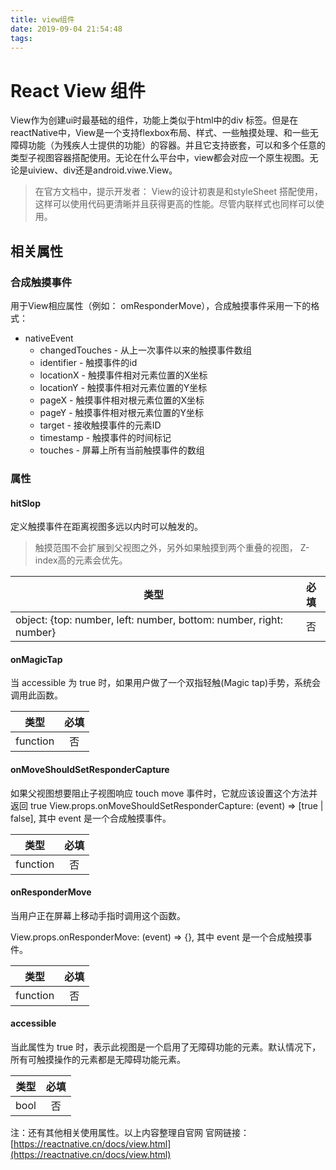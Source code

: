 ```yaml
---
title: view组件
date: 2019-09-04 21:54:48
tags:
---
```


# React View 组件

View作为创建ui时最基础的组件，功能上类似于html中的div 标签。但是在reactNative中，View是一个支持flexbox布局、样式、一些触摸处理、和一些无障碍功能（为残疾人士提供的功能）的容器。并且它支持嵌套，可以和多个任意的类型子视图容器搭配使用。无论在什么平台中，view都会对应一个原生视图。无论是uiview、div还是android.viwe.View。

>在官方文档中，提示开发者：
>View的设计初衷是和styleSheet 搭配使用，这样可以使用代码更清晰并且获得更高的性能。尽管内联样式也同样可以使用。

## 相关属性

### 合成触摸事件

用于View相应属性（例如： omResponderMove），合成触摸事件采用一下的格式：

- nativeEvent
    - changedTouches - 从上一次事件以来的触摸事件数组
    - identifier - 触摸事件的id
    - locationX - 触摸事件相对元素位置的X坐标
    - locationY - 触摸事件相对元素位置的Y坐标
    - pageX - 触摸事件相对根元素位置的X坐标
    - pageY - 触摸事件相对根元素位置的Y坐标
    - target - 接收触摸事件的元素ID
    - timestamp - 触摸事件的时间标记
    - touches - 屏幕上所有当前触摸事件的数组

### 属性

#### hitSlop

定义触摸事件在距离视图多远以内时可以触发的。

> 触摸范围不会扩展到父视图之外，另外如果触摸到两个重叠的视图， Z-index高的元素会优先。

类型|必填|
--|:--:|
object: {top: number, left: number, bottom: number, right: number}|否|

#### onMagicTap

当 accessible 为 true 时，如果用户做了一个双指轻触(Magic tap)手势，系统会调用此函数。

类型|必填|
--|:--:|
function|否|

#### onMoveShouldSetResponderCapture

如果父视图想要阻止子视图响应 touch move 事件时，它就应该设置这个方法并返回 true View.props.onMoveShouldSetResponderCapture: (event) => [true | false], 其中 event 是一个合成触摸事件。

类型|必填|
--|:--:|
function|否|

#### onResponderMove

当用户正在屏幕上移动手指时调用这个函数。

View.props.onResponderMove: (event) => {}, 其中 event 是一个合成触摸事件。

类型|必填|
--|:--:|
function|否|

#### accessible

当此属性为 true 时，表示此视图是一个启用了无障碍功能的元素。默认情况下，所有可触摸操作的元素都是无障碍功能元素。

类型|必填|
--|:--:|
bool|否|

注：还有其他相关使用属性。以上内容整理自官网
    官网链接：[https://reactnative.cn/docs/view.html](https://reactnative.cn/docs/view.html)